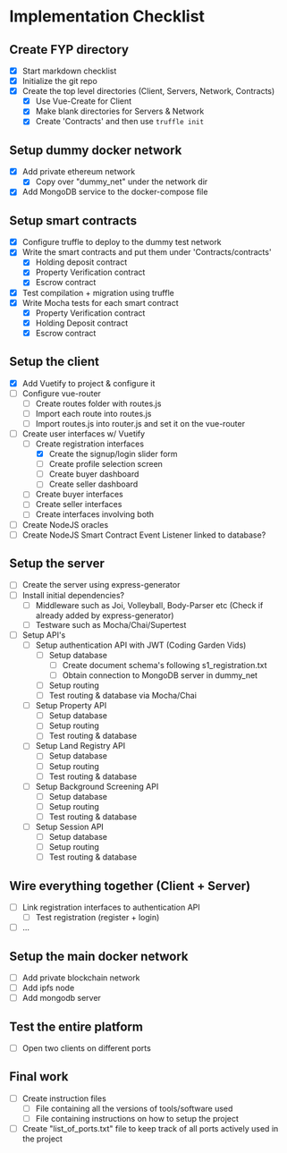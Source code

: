 # Implementation Checklist

## Create FYP directory
- [x] Start markdown checklist
- [x] Initialize the git repo
- [x] Create the top level directories (Client, Servers, Network, Contracts)
  - [x] Use Vue-Create for Client
  - [x] Make blank directories for Servers & Network
  - [x] Create 'Contracts' and then use ``` truffle init ```

## Setup dummy docker network
- [x] Add private ethereum network
  - [x] Copy over "dummy_net" under the network dir
- [x] Add MongoDB service to the docker-compose file

## Setup smart contracts
- [x] Configure truffle to deploy to the dummy test network
- [x] Write the smart contracts and put them under 'Contracts/contracts'
	- [x] Holding deposit contract
	- [x] Property Verification contract
	- [x] Escrow contract
- [x] Test compilation + migration using truffle
- [x] Write Mocha tests for each smart contract
  - [x] Property Verification contract
  - [x] Holding Deposit contract
  - [x] Escrow contract

## Setup the client
- [x] Add Vuetify to project & configure it
- [ ] Configure vue-router
	- [ ] Create routes folder with routes.js
	- [ ] Import each route into routes.js
	- [ ] Import routes.js into router.js and set it on the vue-router
- [ ] Create user interfaces w/ Vuetify
	- [ ] Create registration interfaces
		- [x] Create the signup/login slider form
		- [ ] Create profile selection screen
		- [ ] Create buyer dashboard
		- [ ] Create seller dashboard
	- [ ] Create buyer interfaces
	- [ ] Create seller interfaces
	- [ ] Create interfaces involving both
- [ ] Create NodeJS oracles
- [ ] Create NodeJS Smart Contract Event Listener linked to database?

## Setup the server
- [ ] Create the server using express-generator
- [ ] Install initial dependencies?
	- [ ] Middleware such as Joi, Volleyball, Body-Parser etc (Check if already added by express-generator)
	- [ ] Testware such as Mocha/Chai/Supertest
- [ ] Setup API's
	- [ ] Setup authentication API with JWT (Coding Garden Vids)
		- [ ] Setup database
			- [ ] Create document schema's following s1_registration.txt
			- [ ] Obtain connection to MongoDB server in dummy_net
		- [ ] Setup routing
		- [ ] Test routing & database via Mocha/Chai
	- [ ] Setup Property API
		- [ ] Setup database
		- [ ] Setup routing
		- [ ] Test routing & database
	- [ ] Setup Land Registry API
		- [ ] Setup database
		- [ ] Setup routing
		- [ ] Test routing & database
	- [ ] Setup Background Screening API
		- [ ] Setup database
		- [ ] Setup routing
		- [ ] Test routing & database
	- [ ] Setup Session API
		- [ ] Setup database
		- [ ] Setup routing
		- [ ] Test routing & database

## Wire everything together (Client + Server)
- [ ] Link registration interfaces to authentication API
	- [ ] Test registration (register + login)
- [ ] ...

## Setup the main docker network
- [ ] Add private blockchain network
- [ ] Add ipfs node
- [ ] Add mongodb server

## Test the entire platform
- [ ] Open two clients on different ports

## Final work
- [ ] Create instruction files
  - [ ] File containing all the versions of tools/software used
  - [ ] File containing instructions on how to setup the project
- [ ] Create "list_of_ports.txt" file to keep track of all ports actively used in the project

